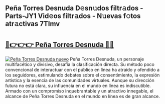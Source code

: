 ## Peña Torres Desnuda D𝚎sn𝚞dos filtr𝚊dos - Parts-JY1 Vid𝚎os filtr𝚊dos - N𝚞evas f𝚘tos atr𝚊ctivas 7TImv

# <h2><a href="http://mb4yyr.tromn.icu/?c=Pe%c3%b1a+Torres+Desnuda">🔗👉👉👉 Peña Torres Desnuda 🔗🔗</a></h2>

[![Peña Torres Desnuda nuevo](https://i.imgur.com/pEAQMta.gif)](http://mb4yyr.tromn.icu/?c=Pe%c3%b1a+Torres+Desnuda)
Peña Torres Desnuda, un personaje multifacético y divisivo, desafía la clasificación directa. Su método poco convencional de interactuar con el público en línea ha atraído y ofendido a los seguidores, estimulando debates sobre el consentimiento, la expresión artística y la esencia de las comunidades virtuales. Aunque su dirección futura no está clara, su influencia en el mundo en línea es indiscutible. Armado con un compromiso inquebrantable y un atractivo innegable, el alcance de Peña Torres Desnuda en el mundo en línea es de gran alcance.
